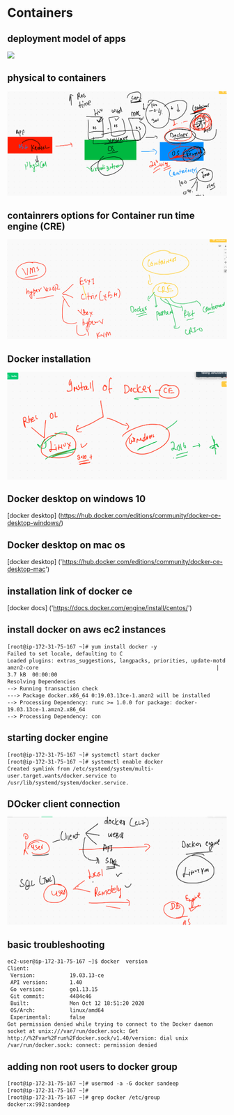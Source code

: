 # Containers 

## deployment model of apps

<img src="app.png">

## physical to containers 

<img src="p2c.png">


## containrers options for Container run time engine (CRE)

<img src="cre.png">

## Docker installation 

<img src="c_install.png">

## Docker desktop on windows 10

[docker desktop] (https://hub.docker.com/editions/community/docker-ce-desktop-windows/)

## Docker desktop on mac os

[docker desktop] ('https://hub.docker.com/editions/community/docker-ce-desktop-mac')


## installation link of docker ce 

[docker docs] ('https://docs.docker.com/engine/install/centos/')

## install docker on aws ec2 instances

```
[root@ip-172-31-75-167 ~]# yum install docker -y
Failed to set locale, defaulting to C
Loaded plugins: extras_suggestions, langpacks, priorities, update-motd
amzn2-core                                                         | 3.7 kB  00:00:00     
Resolving Dependencies
--> Running transaction check
---> Package docker.x86_64 0:19.03.13ce-1.amzn2 will be installed
--> Processing Dependency: runc >= 1.0.0 for package: docker-19.03.13ce-1.amzn2.x86_64
--> Processing Dependency: con

```

## starting docker engine 

```
[root@ip-172-31-75-167 ~]# systemctl start docker 
[root@ip-172-31-75-167 ~]# systemctl enable docker 
Created symlink from /etc/systemd/system/multi-user.target.wants/docker.service to /usr/lib/systemd/system/docker.service.

```


## DOcker client connection 

<img src="dockerconn.png">

## basic troubleshooting 

```
ec2-user@ip-172-31-75-167 ~]$ docker  version 
Client:
 Version:           19.03.13-ce
 API version:       1.40
 Go version:        go1.13.15
 Git commit:        4484c46
 Built:             Mon Oct 12 18:51:20 2020
 OS/Arch:           linux/amd64
 Experimental:      false
Got permission denied while trying to connect to the Docker daemon socket at unix:///var/run/docker.sock: Get http://%2Fvar%2Frun%2Fdocker.sock/v1.40/version: dial unix /var/run/docker.sock: connect: permission denied

```

## adding non root users to docker group

```
[root@ip-172-31-75-167 ~]# usermod -a -G docker sandeep 
[root@ip-172-31-75-167 ~]# 
[root@ip-172-31-75-167 ~]# grep docker /etc/group
docker:x:992:sandeep

```
